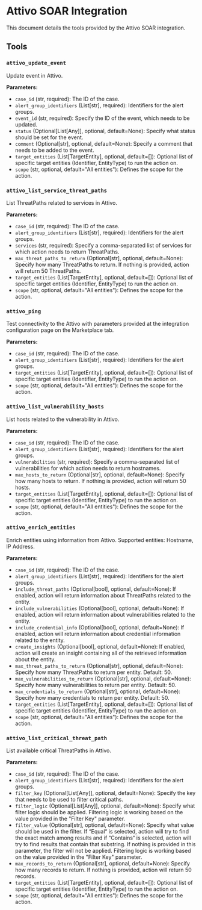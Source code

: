 # Attivo SOAR Integration

This document details the tools provided by the Attivo SOAR integration.

## Tools

### `attivo_update_event`

Update event in Attivo.

**Parameters:**

*   `case_id` (str, required): The ID of the case.
*   `alert_group_identifiers` (List[str], required): Identifiers for the alert groups.
*   `event_id` (str, required): Specify the ID of the event, which needs to be updated.
*   `status` (Optional[List[Any]], optional, default=None): Specify what status should be set for the event.
*   `comment` (Optional[str], optional, default=None): Specify a comment that needs to be added to the event.
*   `target_entities` (List[TargetEntity], optional, default=[]): Optional list of specific target entities (Identifier, EntityType) to run the action on.
*   `scope` (str, optional, default="All entities"): Defines the scope for the action.

### `attivo_list_service_threat_paths`

List ThreatPaths related to services in Attivo.

**Parameters:**

*   `case_id` (str, required): The ID of the case.
*   `alert_group_identifiers` (List[str], required): Identifiers for the alert groups.
*   `services` (str, required): Specify a comma-separated list of services for which action needs to return ThreatPaths.
*   `max_threat_paths_to_return` (Optional[str], optional, default=None): Specify how many ThreatPaths to return. If nothing is provided, action will return 50 ThreatPaths.
*   `target_entities` (List[TargetEntity], optional, default=[]): Optional list of specific target entities (Identifier, EntityType) to run the action on.
*   `scope` (str, optional, default="All entities"): Defines the scope for the action.

### `attivo_ping`

Test connectivity to the Attivo with parameters provided at the integration configuration page on the Marketplace tab.

**Parameters:**

*   `case_id` (str, required): The ID of the case.
*   `alert_group_identifiers` (List[str], required): Identifiers for the alert groups.
*   `target_entities` (List[TargetEntity], optional, default=[]): Optional list of specific target entities (Identifier, EntityType) to run the action on.
*   `scope` (str, optional, default="All entities"): Defines the scope for the action.

### `attivo_list_vulnerability_hosts`

List hosts related to the vulnerability in Attivo.

**Parameters:**

*   `case_id` (str, required): The ID of the case.
*   `alert_group_identifiers` (List[str], required): Identifiers for the alert groups.
*   `vulnerabilities` (str, required): Specify a comma-separated list of vulnerabilities for which action needs to return hostnames.
*   `max_hosts_to_return` (Optional[str], optional, default=None): Specify how many hosts to return. If nothing is provided, action will return 50 hosts.
*   `target_entities` (List[TargetEntity], optional, default=[]): Optional list of specific target entities (Identifier, EntityType) to run the action on.
*   `scope` (str, optional, default="All entities"): Defines the scope for the action.

### `attivo_enrich_entities`

Enrich entities using information from Attivo. Supported entities: Hostname, IP Address.

**Parameters:**

*   `case_id` (str, required): The ID of the case.
*   `alert_group_identifiers` (List[str], required): Identifiers for the alert groups.
*   `include_threat_paths` (Optional[bool], optional, default=None): If enabled, action will return information about ThreatPaths related to the entity.
*   `include_vulnerabilities` (Optional[bool], optional, default=None): If enabled, action will return information about vulnerabilities related to the entity.
*   `include_credential_info` (Optional[bool], optional, default=None): If enabled, action will return information about credential information related to the entity.
*   `create_insights` (Optional[bool], optional, default=None): If enabled, action will create an insight containing all of the retrieved information about the entity.
*   `max_threat_paths_to_return` (Optional[str], optional, default=None): Specify how many ThreatPaths to return per entity. Default: 50.
*   `max_vulnerabilities_to_return` (Optional[str], optional, default=None): Specify how many vulnerabilities to return per entity. Default: 50.
*   `max_credentials_to_return` (Optional[str], optional, default=None): Specify how many credentials to return per entity. Default: 50.
*   `target_entities` (List[TargetEntity], optional, default=[]): Optional list of specific target entities (Identifier, EntityType) to run the action on.
*   `scope` (str, optional, default="All entities"): Defines the scope for the action.

### `attivo_list_critical_threat_path`

List available critical ThreatPaths in Attivo.

**Parameters:**

*   `case_id` (str, required): The ID of the case.
*   `alert_group_identifiers` (List[str], required): Identifiers for the alert groups.
*   `filter_key` (Optional[List[Any]], optional, default=None): Specify the key that needs to be used to filter critical paths.
*   `filter_logic` (Optional[List[Any]], optional, default=None): Specify what filter logic should be applied. Filtering logic is working based on the value provided in the "Filter Key" parameter.
*   `filter_value` (Optional[str], optional, default=None): Specify what value should be used in the filter. If “Equal“ is selected, action will try to find the exact match among results and if “Contains“ is selected, action will try to find results that contain that substring. If nothing is provided in this parameter, the filter will not be applied. Filtering logic is working based on the value  provided in the "Filter Key" parameter.
*   `max_records_to_return` (Optional[str], optional, default=None): Specify how many records to return. If nothing is provided, action will return 50 records.
*   `target_entities` (List[TargetEntity], optional, default=[]): Optional list of specific target entities (Identifier, EntityType) to run the action on.
*   `scope` (str, optional, default="All entities"): Defines the scope for the action.
